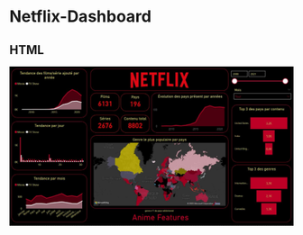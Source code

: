 # Netflix-Dashboard

<h2>HTML</h2>

<img src="Capture_netflix.JPG"
     style="float: left; margin-right: 20px;" />
